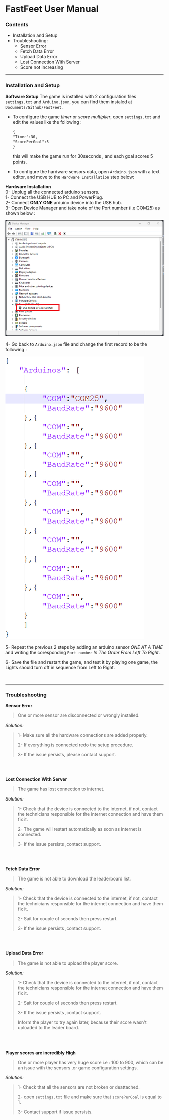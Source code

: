 # FastFeet User Manual

### Contents

-	Installation and Setup
-	Troubleshooting:
	-	Sensor Error
	-	Fetch Data Error
	-	Upload Data Error
	-	Lost Connection With Server
	-	Score not increasing

***  
### Installation and Setup

**Software Setup**
The game is installed with 2 configuration files  `settings.txt` and `Arduino.json`, you can find them instaled at `Documents/Github/FastFeet`.   

-	To configure the game *timer* or *score multiplier*, open `settings.txt` and edit the values like the following :  

	```
	{
	"Timer":30,
	"ScorePerGoal":5
	}
	```

	this will make the game run for 30seconds , and each goal scores 5 points.

-	To configure the hardware sensors data, open `Arduino.json` with a text editor, and move to the `Hardware Installation` step below:

**Hardware Installation**  
0- Unplug all the connected arduino sensors.  
1- Connect the USB HUB to PC and PowerPlug.  
2- Connect **ONLY ONE** arduino device into the USB hub.  
3- Open Device Manager and take note of the Port number (i.e COM25) as shown below :

![Step3 Screenshot](README.md_files/Untitled.png)

4- Go back to `Arduino.json` file and change the first record to be the following :

![Step4 Screenshot](README.md_files/ss2.png)

5- Repeat the previous 2 steps by adding an arduino sensor *ONE AT A TIME* and writing the coresponding `Port number` *In The Order From Left To Right*.

6- Save the file and restart the game, and test it by playing one game, the Lights should turn off in sequence from Left to Right.


<br>

***   

###  Troubleshooting

**Sensor Error**

> One or more sensor are disconnected or wrongly installed.
	
*Solution:*	

>  1- Make sure all the hardware connections are added properly.  
>  
>  2- If everything is connected redo the setup procedure.
>  
>  3- If the issue persists, please contact support. 

<br>
<br>

**Lost Connection With Server**

> The game has lost connection to internet.

*Solution:*
> 
> 1- Check that the device is connected to the internet, if not, contact the  technicians responsible for the internet connection and have them fix it.
> 
> 2- The game will restart automatically as soon as internet is connected.
> 
> 3- If the issue persists ,contact support.


<br>
<br>

**Fetch Data Error**
> The game is not able to download the leaderboard list.

*Solution:*
> 1- Check that the device is connected to the internet, if not, contact the  technicians responsible for the internet connection and have them fix it.
> 
> 2- Sait for couple of seconds then press restart.
> 
> 3- If the issue persists ,contact support.


<br>
<br>

**Upload Data Error**
> The game is not able to upload the player score.

 
*Solution:*
> 1- Check that the device is connected to the internet, if not, contact the  technicians responsible for the internet connection and have them fix it.
> 
> 2- Sait for couple of seconds then press restart.
> 
> 3- If the issue persists ,contact support.
> 
> Inform the player to try again later, because their score wasn't uploaded to the leader board.


<br>
<br>

**Player scores are incredibly High**
> One or more player has very huge score i.e : 100 to 900, which can be an issue with the sensors ,or game configuration settings.
 
*Solution:*
> 1- Check that all the sensors are not broken or deattached.
> 
> 2- open `settings.txt` file and make sure that `scorePerGoal` is equal to 1.
> 
> 3- Contact support if issue persists. 
